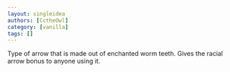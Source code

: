 ```yaml
---
layout: singleidea
authors: [CctheOwl]
category: [vanilla]
tags: []
---
```

Type of arrow that is made out of enchanted worm teeth. Gives the racial arrow bonus to anyone using it.
